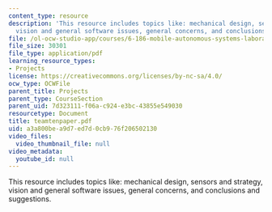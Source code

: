 ```yaml
---
content_type: resource
description: 'This resource includes topics like: mechanical design, sensors and strategy,
  vision and general software issues, general concerns, and conclusions and suggestions.'
file: /ol-ocw-studio-app/courses/6-186-mobile-autonomous-systems-laboratory-january-iap-2005/a3a800bea9d7ed7d0cb976f206502130_teamtenpaper.pdf
file_size: 30301
file_type: application/pdf
learning_resource_types:
- Projects
license: https://creativecommons.org/licenses/by-nc-sa/4.0/
ocw_type: OCWFile
parent_title: Projects
parent_type: CourseSection
parent_uid: 7d323111-f06a-c924-e3bc-43855e549030
resourcetype: Document
title: teamtenpaper.pdf
uid: a3a800be-a9d7-ed7d-0cb9-76f206502130
video_files:
  video_thumbnail_file: null
video_metadata:
  youtube_id: null
---
```

This resource includes topics like: mechanical design, sensors and strategy, vision and general software issues, general concerns, and conclusions and suggestions.